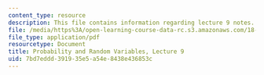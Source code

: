 ```yaml
---
content_type: resource
description: This file contains information regarding lecture 9 notes.
file: /media/https%3A/open-learning-course-data-rc.s3.amazonaws.com/18-440-probability-and-random-variables-spring-2014/7bd7eddd391935e5a54e8438e436853c_MIT18_440S14_Lecture9.pdf
file_type: application/pdf
resourcetype: Document
title: Probability and Random Variables, Lecture 9
uid: 7bd7eddd-3919-35e5-a54e-8438e436853c
---
```

